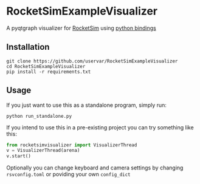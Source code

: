 # RocketSimExampleVisualizer

A pyqtgraph visualizer for [RocketSim](https://github.com/ZealanL/RocketSim) using [python bindings](https://github.com/mtheall/RocketSim/tree/python-dev)

## Installation

```
git clone https://github.com/uservar/RocketSimExampleVisualizer
cd RocketSimExampleVisualizer
pip install -r requirements.txt
```

## Usage

If you just want to use this as a standalone program, simply run:
```
python run_standalone.py
```

If you intend to use this in a pre-existing project you can try something like this:

```python
from rocketsimvisualizer import VisualizerThread
v = VisualizerThread(arena)
v.start()
```

Optionally you can change keyboard and camera settings by changing `rsvconfig.toml` or poviding your own `config_dict`
